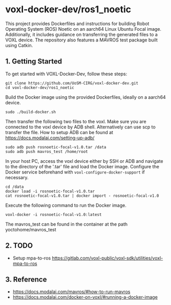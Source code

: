 # voxl-docker-dev/ros1_noetic

This project provides Dockerfiles and instructions for building Robot Operating System (ROS) Noetic on an aarch64 Linux Ubuntu Focal image. Additionally, it includes guidance on transferring the generated files to a VOXL device. The repository also features a MAVROS test package built using Catkin.

## 1. Getting Started

To get started with VOXL-Docker-Dev, follow these steps:

```
git clone https://github.com/UoSM-CIRG/voxl-docker-dev.git
cd voxl-docker-dev/ros1_noetic
```

Build the Docker image using the provided Dockerfiles, ideally on a aarch64 device.

```
sudo ./build-docker.sh
```

Then transfer the following two files to the voxl. Make sure you are connected to the voxl device by ADB shell. Alternatively can use scp to transfer the file.
How to setup ADB can be found at https://docs.modalai.com/setting-up-adb/
```
sudo adb push rosnoetic-focal-v1.0.tar /data
sudo adb push mavros_test /home/root
```

In your host PC, access the voxl device either by SSH or ADB and navigate to the directory of the '.tar' file and load the Docker image. Configure the Docker service beforehand with `voxl-configure-docker-support` if necessary.

```
cd /data
docker load -i rosnoetic-focal-v1.0.tar
cat rosnoetic-focal-v1.0.tar | docker import - rosnoetic-focal-v1.0
```

Execute the following command to run the Docker image.
```
voxl-docker -i rosnoetic-focal-v1.0:latest
```

The mavros_test can be found in the container at the path yoctohome/mavros_test

## 2. TODO

* Setup mpa-to-ros https://gitlab.com/voxl-public/voxl-sdk/utilities/voxl-mpa-to-ros

## 3. Reference

* https://docs.modalai.com/mavros/#how-to-run-mavros
* https://docs.modalai.com/docker-on-voxl/#running-a-docker-image
